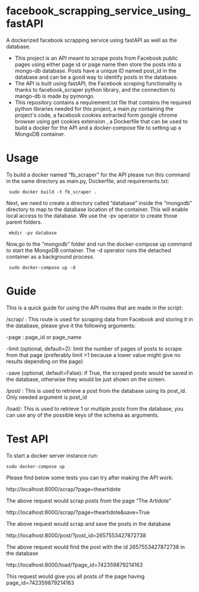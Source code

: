 # facebook_scrapping_service_using_fastAPI
A dockerized facebook scrapping service using fastAPI as well as the database.

- This project is an API meant to scrape posts from Facebook public pages using either page id or page name then store the posts into a mongo-db database. Posts have a unique ID named post_id in the database and can be a good way to identify posts in the database.
- The API is built using fastAPI, the Facebook scraping functionality is thanks to facebook_scraper python library, and the connection to mango-db is made by pymongo.
- This repository contains a requirement.txt file that contains the required python libraries needed for this project, a main.py containing the project's code, a facebook cookies extracted form google chrome browser using get cookies extension , a Dockerfile that can be used to build a docker for the API and a docker-compose file to setting up a MongoDB container.

# Usage 
To build a docker named “fb_scraper” for the API please run this command in the same directory as main.py, Dockerfile, and requirements.txt:


 
 ```
  sudo docker build -t fb_scraper .
```

Next, we need to create a directory called “database” inside the “mongodb” directory to map to the database location of the container. This will enable local access to the database. We use the -pv operator to create those parent folders.

 ```
  mkdir -pv database
```

Now,go to the “mongodb” folder and run the docker-compose up command to start the MongoDB container. The -d operator runs the detached container as a background process.


 ```
  sudo docker-compose up -d
```




# Guide

This is a quick guide for using the API routes that are made in the script:

/scrap/ : This route is used for scraping data from Facebook and storing it in the database, please give it the following arguments:

-page : page_id or page_name

-limit (optional, default=2): limit the number of pages of posts to scrape from that page (preferably limit >1 because a lower value might give no results depending on the page)

-save (optional, default=False): if True, the scraped posts would be saved in the database, otherwise they would be just shown on the screen.

/post/ : This is used to retrieve a post from the database using its post_id. Only needed argument is post_id

/load/: This is used to retrieve 1 or multiple posts from the database, you can use any of the possible keys of the schema as arguments.



# Test API


To start a docker server instance run:

 ```
sudo docker-compose up
```


Please find below some tests you can try after making the API work:

http://localhost:8000/scrap/?page=theartidote

The above request would scrap posts from the page “The Artidote”

http://localhost:8000/scrap/?page=theartidote&save=True

The above request would scrap and save the posts in the database

http://localhost:8000/post/?post_id=2657553427872738

The above request would find the post with the id 2657553427872738 in the database

http://localhost:8000/load/?page_id=742359879214163

This request would give you all posts of the page having page_id=742359879214163




